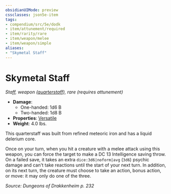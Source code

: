 ```yaml
---
obsidianUIMode: preview
cssclasses: json5e-item
tags:
- compendium/src/5e/dodk
- item/attunement/required
- item/rarity/rare
- item/weapon/melee
- item/weapon/simple
aliases: 
- "Skymetal Staff"
---
```

# Skymetal Staff
*Staff, weapon ([quarterstaff](2-Mechanics/CLI/items/quarterstaff.md)), rare (requires attunement)*  

- **Damage**:
  - One-handed: 1d6 B
  - Two-handed: 1d8 B
- **Properties**: [Versatile](2-Mechanics/CLI/rules/item-properties.md#Versatile)
- **Weight**: 4.0 lbs.

This quarterstaff was built from refined meteoric iron and has a liquid delerium core.

Once on your turn, when you hit a creature with a melee attack using this weapon, you can force the target to make a DC 13 Intelligence saving throw. On a failed save, it takes an extra `dice:3d6|noform|avg` (`3d6`) psychic damage and can't take reactions until the start of your next turn. In addition, on its next turn, the creature must choose to take an action, bonus action, or move: it may only do one of the three.

*Source: Dungeons of Drakkenheim p. 232*